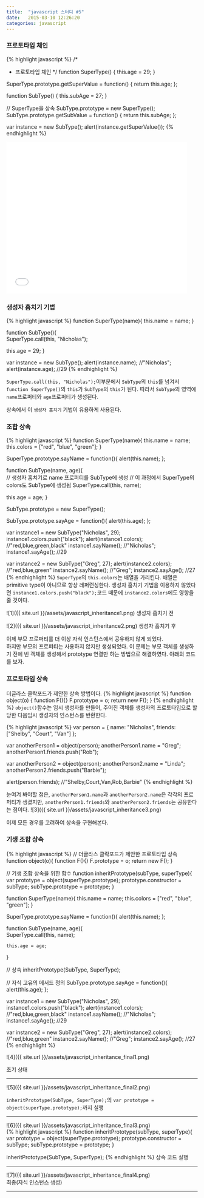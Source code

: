 ```yaml
---
title:  "javascript 스터디 #5"
date:   2015-03-10 12:26:20
categories: javascript
---
```


### 프로토타입 체인

{% highlight javascript %}
/*
 * 프로토타입 체인
 */
function SuperType() {
  this.age = 29;
}

SuperType.prototype.getSuperValue = function() {
  return this.age;
};

function SubType() {
  this.subAge = 27;
}

// SuperType을 상속
SubType.prototype = new SuperType();
SubType.prototype.getSubValue = function() {
  return this.subAge;
};

var instance = new SubType();
alert(instance.getSuperValue());
{% endhighlight %}

<iframe src="//www.slideshare.net/slideshow/embed_code/45636139" width="476" height="400" frameborder="0" marginwidth="0" marginheight="0" scrolling="no"></iframe>



### 생성자 훔치기 기법
{% highlight javascript %}
function SuperType(name){
  this.name = name;
}

function SubType(){  
  SuperType.call(this, "Nicholas");

  this.age = 29;
}

var instance = new SubType();
alert(instance.name);    //"Nicholas";
alert(instance.age);     //29
{% endhighlight %}

`SuperType.call(this, "Nicholas");`이부분에서 `SubType`의 `this`를 넘겨서 `function SuperType()`의 `this`가 `SubType`의 `this`가 된다. 따라서 `SubType`의 영역에 `name`프로퍼티와 `age`프로퍼티가 생성된다.

상속에서 이 `생성자 훔치기` 기법이 유용하게 사용된다.


### 조합 상속
{% highlight javascript %}
function SuperType(name){
  this.name = name;
  this.colors = ["red", "blue", "green"];
}

SuperType.prototype.sayName = function(){
  alert(this.name);
};

function SubType(name, age){  
  // 생성자 훔치기로 name 프로퍼티를 SubType에 생성
  // 이 과정에서 SuperType의 colors도 SubType에 생성됨
  SuperType.call(this, name);

  this.age = age;
}

SubType.prototype = new SuperType();

SubType.prototype.sayAge = function(){
    alert(this.age);
};

var instance1 = new SubType("Nicholas", 29);
instance1.colors.push("black");
alert(instance1.colors);  //"red,blue,green,black"
instance1.sayName();      //"Nicholas";
instance1.sayAge();       //29

var instance2 = new SubType("Greg", 27);
alert(instance2.colors);  //"red,blue,green"
instance2.sayName();      //"Greg";
instance2.sayAge();       //27
{% endhighlight %}
`SuperType`의 `this.colors`는 배열을 가리킨다. 배열은 primitive type이 아니므로 항상 레퍼런싱한다. 생성자 훔치기 기법을 이용하지 않았다면 `instance1.colors.push("black");`코드 때문에 `instance2.colors`에도 영향을 줄 것이다.

![1]({{ site.url }}/assets/javascript_inheritance1.png)
생성자 훔치기 전  


![2]({{ site.url }}/assets/javascript_inheritance2.png)
생성자 훔치기 후


이제 부모 프로퍼티를 더 이상 자식 인스턴스에서 공유하지 않게 되었다.  
하지만 부모의 프로퍼티는 사용하지 않지만 생성되었다. 이 문제는 부모 객체를 생성하기 전에 빈 객체를 생성해서 prototype 연결만 하는 방법으로 해결하였다. 아래의 코드를 보자.

### 프로토타입 상속
더글라스 클락포드가 제안한 상속 방법이다.
{% highlight javascript %}
function object(o) {
  function F(){}
  F.prototype = o;
  return new F();
}
{% endhighlight %}
`object()`함수는 임시 생성자를 만들어, 주어진 객체를 생성자의 프로토타입으로 할당한 다음임시 생성자의 인스턴스를 반환한다.


{% highlight javascript %}
var person = {
    name: "Nicholas",
    friends: ["Shelby", "Court", "Van"]
};

var anotherPerson1 = object(person);
anotherPerson1.name = "Greg";
anotherPerson1.friends.push("Rob");

var anotherPerson2 = object(person);
anotherPerson2.name = "Linda";
anotherPerson2.friends.push("Barbie");

alert(person.friends);   //"Shelby,Court,Van,Rob,Barbie"
{% endhighlight %}

눈여겨 봐야할 점은, `anotherPerson1.name`과 `anotherPerson2.name`은 각각의 프로퍼티가 생겼지만, `anotherPerson1.friends`와 `anotherPerson2.friends`는 공유한다는 점이다.
![3]({{ site.url }}/assets/javascript_inheritance3.png)


이제 모든 경우를 고려하여 상속을 구현해본다.

### 기생 조합 상속

{% highlight javascript %}
// 더글라스 클락포드가 제안한 프로토타입 상속
function object(o){
    function F(){}
    F.prototype = o;
    return new F();
}

// 기생 조합 상속을 위한 함수
function inheritPrototype(subType, superType){
    var prototype = object(superType.prototype);
    prototype.constructor = subType;
    subType.prototype = prototype;
}

function SuperType(name){
    this.name = name;
    this.colors = ["red", "blue", "green"];
}

SuperType.prototype.sayName = function(){
    alert(this.name);
};

function SubType(name, age){  
    SuperType.call(this, name);

    this.age = age;
}

// 상속
inheritPrototype(SubType, SuperType);

// 자식 고유의 메서드 정의
SubType.prototype.sayAge = function(){
    alert(this.age);
};

var instance1 = new SubType("Nicholas", 29);
instance1.colors.push("black");
alert(instance1.colors);  //"red,blue,green,black"
instance1.sayName();      //"Nicholas";
instance1.sayAge();       //29

var instance2 = new SubType("Greg", 27);
alert(instance2.colors);  //"red,blue,green"
instance2.sayName();      //"Greg";
instance2.sayAge();       //27
{% endhighlight %}


![4]({{ site.url }}/assets/javascript_inheritance_final1.png)  

초기 상태

---

![5]({{ site.url }}/assets/javascript_inheritance_final2.png)  

`inheritPrototype(SubType, SuperType);`의 `var prototype = object(superType.prototype);`까지 실행

---

![6]({{ site.url }}/assets/javascript_inheritance_final3.png)  
{% highlight javascript %}
function inheritPrototype(subType, superType){
    var prototype = object(superType.prototype);
    prototype.constructor = subType;
    subType.prototype = prototype;
}

inheritPrototype(SubType, SuperType);
{% endhighlight %}
상속 코드 실행

---

![7]({{ site.url }}/assets/javascript_inheritance_final4.png)  
최종(자식 인스턴스 생성)


---
